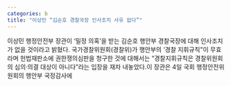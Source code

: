 ```yaml
---
categories: b
title: "이상민 “김순호 경찰국장 인사조치 사유 없다”"
---
```

이상민 행정안전부 장관이 ‘밀정 의혹’을 받는 김순호 행안부 경찰국장에 대해 인사조치가 없을 것이라고 밝혔다. 국가경찰위원회(경찰위)가 행안부의 ‘경찰 지휘규칙\"이 무효라며 헌법재판소에 권한쟁의심판을 청구한 것에 대해서는 “경찰지휘규칙은 경찰위원회의 심의·의결 대상이 아니다”라는 입장을 재차 내놓았다.이 장관은 4일 국회 행정안전위원회의 행안부 국정감사에